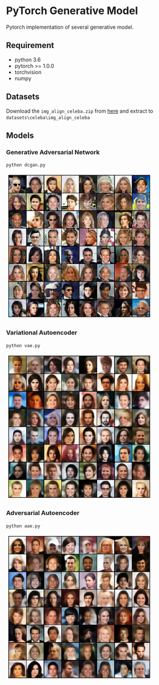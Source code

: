 # PyTorch Generative Model
Pytorch implementation of several generative model.

## Requirement
- python 3.6
- pytorch >= 1.0.0
- torchvision
- numpy

## Datasets
Download the ```img_align_celeba.zip``` from [here](https://drive.google.com/drive/folders/0B7EVK8r0v71pTUZsaXdaSnZBZzg) and extract to ```datasets\celeba\img_align_celeba```

## Models
### Generative Adversarial Network
```
python dcgan.py
```
<img src="images/gan.jpg" width="400">

### Variational Autoencoder
```
python vae.py
```
<img src="images/vae.jpg" width="400">

### Adversarial Autoencoder
```
python aae.py
```
<img src="images/aae.jpg" width="400">
